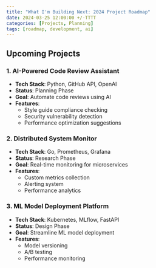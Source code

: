 ```yaml
---
title: "What I'm Building Next: 2024 Project Roadmap"
date: 2024-03-25 12:00:00 +/-TTTT
categories: [Projects, Planning]
tags: [roadmap, development, ai]
---
```


## Upcoming Projects

### 1. AI-Powered Code Review Assistant
- **Tech Stack**: Python, GitHub API, OpenAI
- **Status**: Planning Phase
- **Goal**: Automate code reviews using AI
- **Features**:
  - Style guide compliance checking
  - Security vulnerability detection
  - Performance optimization suggestions

### 2. Distributed System Monitor
- **Tech Stack**: Go, Prometheus, Grafana
- **Status**: Research Phase
- **Goal**: Real-time monitoring for microservices
- **Features**:
  - Custom metrics collection
  - Alerting system
  - Performance analytics

### 3. ML Model Deployment Platform
- **Tech Stack**: Kubernetes, MLflow, FastAPI
- **Status**: Design Phase
- **Goal**: Streamline ML model deployment
- **Features**:
  - Model versioning
  - A/B testing
  - Performance monitoring 